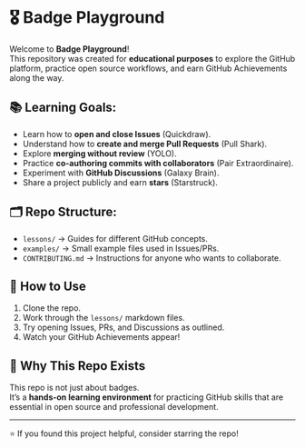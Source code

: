 # 🎖 Badge Playground

Welcome to **Badge Playground**!  
This repository was created for **educational purposes** to explore the GitHub platform, practice open source workflows, and earn GitHub Achievements along the way.  

## 📚 Learning Goals:
- Learn how to **open and close Issues** (Quickdraw).
- Understand how to **create and merge Pull Requests** (Pull Shark).
- Explore **merging without review** (YOLO).
- Practice **co-authoring commits with collaborators** (Pair Extraordinaire).
- Experiment with **GitHub Discussions** (Galaxy Brain).
- Share a project publicly and earn **stars** (Starstruck).

## 🗂 Repo Structure:
- `lessons/` → Guides for different GitHub concepts.
- `examples/` → Small example files used in Issues/PRs.
- `CONTRIBUTING.md` → Instructions for anyone who wants to collaborate.

## 🚀 How to Use
1. Clone the repo.  
2. Work through the `lessons/` markdown files.  
3. Try opening Issues, PRs, and Discussions as outlined.  
4. Watch your GitHub Achievements appear!  

## 🎯 Why This Repo Exists
This repo is not just about badges.  
It’s a **hands-on learning environment** for practicing GitHub skills that are essential in open source and professional development.  

---
⭐️ If you found this project helpful, consider starring the repo!
